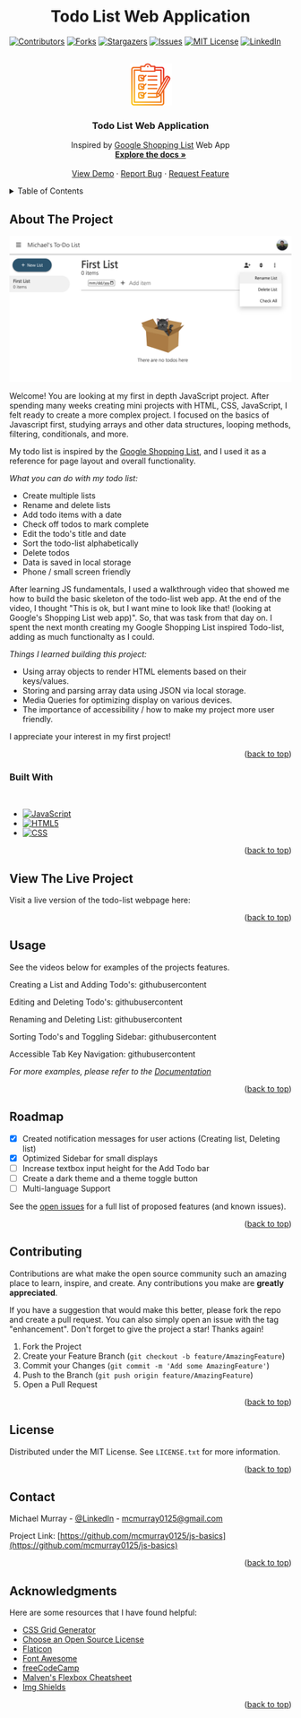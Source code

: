 <h1 align="center">Todo List Web Application</h1>

<!-- Improved compatibility of back to top link: See: https://github.com/othneildrew/Best-README-Template/pull/73 -->

<a name="readme-top"></a>

<!--
*** Thanks for checking out the Best-README-Template. If you have a suggestion
*** that would make this better, please fork the repo and create a pull request
*** or simply open an issue with the tag "enhancement".
*** Don't forget to give the project a star!
*** Thanks again! Now go create something AMAZING! :D
-->

<!-- PROJECT SHIELDS -->
<!--
*** I'm using markdown "reference style" links for readability.
*** Reference links are enclosed in brackets [ ] instead of parentheses ( ).
*** See the bottom of this document for the declaration of the reference variables
*** for contributors-url, forks-url, etc. This is an optional, concise syntax you may use.
*** https://www.markdownguide.org/basic-syntax/#reference-style-links
-->

[![Contributors][contributors-shield]][contributors-url]
[![Forks][forks-shield]][forks-url]
[![Stargazers][stars-shield]][stars-url]
[![Issues][issues-shield]][issues-url]
[![MIT License][license-shield]][license-url]
[![LinkedIn][linkedin-shield]][linkedin-url]

<!-- PROJECT LOGO -->
<br />
<div align="center">
  <a href="https://github.com/mcmurray0125/js-basics">
    <img src="images/gradient-clipboard.png" alt="Logo" width="75px" height="75px">
  </a>

  <h3 align="center">Todo List Web Application</h3>

  <p align="center">
    Inspired by <a href ="https://shoppinglist.google.com/">Google Shopping List</a> Web App
    <br />
    <a href="https://github.com/mcmurray0125/js-basics"><strong>Explore the docs »</strong></a>
    <br />
    <br />
    <a href="#usage">View Demo</a>
    ·
    <a href="https://github.com/mcmurray0125/js-basics/issues">Report Bug</a>
    ·
    <a href="https://github.com/mcmurray0125/js-basics/issues">Request Feature</a>
  </p>
</div>

<!-- TABLE OF CONTENTS -->
<details>
  <summary>Table of Contents</summary>
  <ol>
    <li>
      <a href="#about-the-project">About The Project</a>
      <ul>
        <li><a href="#built-with">Built With</a></li>
      </ul>
    </li>
    <li>
      <a href="#view-the-live-project">View the Live Project</a>
      <ul>
      </ul>
    </li>
    <li><a href="#usage">Usage</a></li>
    <li><a href="#roadmap">Roadmap</a></li>
    <li><a href="#contributing">Contributing</a></li>
    <li><a href="#license">License</a></li>
    <li><a href="#contact">Contact</a></li>
    <li><a href="#acknowledgments">Acknowledgments</a></li>
  </ol>
</details>

<!-- ABOUT THE PROJECT -->

## About The Project

[![Product Name Screen Shot][product-screenshot]](https://github.com/mcmurray0125/js-basics)

Welcome! You are looking at my first in depth JavaScript project. After spending many weeks creating mini projects with HTML, CSS, JavaScript, I felt ready to create a more complex project. I focused on the basics of Javascript first, studying arrays and other data structures, looping methods, filtering, conditionals, and more.

My todo list is inspired by the <a href ="https://shoppinglist.google.com/">Google Shopping List</a>, and I used it as a reference for page layout and overall functionality.

_What you can do with my todo list:_

- Create multiple lists
- Rename and delete lists
- Add todo items with a date
- Check off todos to mark complete
- Edit the todo's title and date
- Sort the todo-list alphabetically
- Delete todos
- Data is saved in local storage
- Phone / small screen friendly

After learning JS fundamentals, I used a walkthrough video that showed me how to build the basic skeleton of the todo-list web app. At the end of the video, I thought "This is ok, but I want mine to look like that! (looking at Google's Shopping List web app)". So, that was task from that day on. I spent the next month creating my Google Shopping List inspired Todo-list, adding as much functionalty as I could.

_Things I learned building this project:_

- Using array objects to render HTML elements based on their keys/values.
- Storing and parsing array data using JSON via local storage.
- Media Queries for optimizing display on various devices.
- The importance of accessibility / how to make my project more user friendly.

I appreciate your interest in my first project!

<p align="right">(<a href="#readme-top">back to top</a>)</p>

### Built With

<br>

- [![JavaScript][javascript.com]][javascript-url]
- [![HTML5][html.org]][html-url]
- [![CSS][css.org]][css-url]

<p align="right">(<a href="#readme-top">back to top</a>)</p>

<!-- GETTING STARTED -->

## View The Live Project

Visit a live version of the todo-list webpage here:

<p align="right">(<a href="#readme-top">back to top</a>)</p>
<!-- USAGE EXAMPLES -->

## Usage

See the videos below for examples of the projects features.

Creating a List and Adding Todo's:
githubusercontent

Editing and Deleting Todo's:
githubusercontent

Renaming and Deleting List:
githubusercontent

Sorting Todo's and Toggling Sidebar:
githubusercontent

Accessible Tab Key Navigation:
githubusercontent

_For more examples, please refer to the [Documentation](https://example.com)_

<p align="right">(<a href="#readme-top">back to top</a>)</p>

<!-- ROADMAP -->

## Roadmap

- [x] Created notification messages for user actions (Creating list, Deleting list)
- [x] Optimized Sidebar for small displays
- [ ] Increase textbox input height for the Add Todo bar
- [ ] Create a dark theme and a theme toggle button
- [ ] Multi-language Support

See the [open issues](https://github.com/mcmurray0125/js-basics/issues) for a full list of proposed features (and known issues).

<p align="right">(<a href="#readme-top">back to top</a>)</p>

<!-- CONTRIBUTING -->

## Contributing

Contributions are what make the open source community such an amazing place to learn, inspire, and create. Any contributions you make are **greatly appreciated**.

If you have a suggestion that would make this better, please fork the repo and create a pull request. You can also simply open an issue with the tag "enhancement".
Don't forget to give the project a star! Thanks again!

1. Fork the Project
2. Create your Feature Branch (`git checkout -b feature/AmazingFeature`)
3. Commit your Changes (`git commit -m 'Add some AmazingFeature'`)
4. Push to the Branch (`git push origin feature/AmazingFeature`)
5. Open a Pull Request

<p align="right">(<a href="#readme-top">back to top</a>)</p>

<!-- LICENSE -->

## License

Distributed under the MIT License. See `LICENSE.txt` for more information.

<p align="right">(<a href="#readme-top">back to top</a>)</p>

<!-- CONTACT -->

## Contact

Michael Murray - [@LinkedIn](https://www.linkedin.com/in/michaelchristophermurray/) - mcmurray0125@gmail.com

Project Link: [https://github.com/mcmurray0125/js-basics](https://github.com/mcmurray0125/js-basics)

<p align="right">(<a href="#readme-top">back to top</a>)</p>

<!-- ACKNOWLEDGMENTS -->

## Acknowledgments

Here are some resources that I have found helpful:

- [CSS Grid Generator](https://cssgrid-generator.netlify.app/)
- [Choose an Open Source License](https://choosealicense.com)
- [Flaticon](https://www.flaticon.com/)
- [Font Awesome](https://fontawesome.com)
- [freeCodeCamp](https://www.youtube.com/@freecodecamp)
- [Malven's Flexbox Cheatsheet](https://flexbox.malven.co/)
- [Img Shields](https://shields.io)

<p align="right">(<a href="#readme-top">back to top</a>)</p>

<!-- MARKDOWN LINKS & IMAGES -->
<!-- https://www.markdownguide.org/basic-syntax/#reference-style-links -->

[contributors-shield]: https://img.shields.io/github/contributors/mcmurray0125/js-basics.svg?style=for-the-badge
[contributors-url]: https://github.com/mcmurray0125/js-basics/graphs/contributors
[forks-shield]: https://img.shields.io/github/forks/mcmurray0125/js-basics.svg?style=for-the-badge
[forks-url]: https://github.com/mcmurray0125/js-basics/network/members
[stars-shield]: https://img.shields.io/github/stars/mcmurray0125/js-basics.svg?style=for-the-badge
[stars-url]: https://github.com/mcmurray0125/js-basics/stargazers
[issues-shield]: https://img.shields.io/github/issues/mcmurray0125/js-basics.svg?style=for-the-badge
[issues-url]: https://github.com/mcmurray0125/js-basics/issues
[license-shield]: https://img.shields.io/github/license/mcmurray0125/js-basics.svg?style=for-the-badge
[license-url]: https://github.com/mcmurray0125/js-basics/blob/master/LICENSE.txt
[linkedin-shield]: https://img.shields.io/badge/-LinkedIn-black.svg?style=for-the-badge&logo=linkedin&colorB=555
[linkedin-url]: https://linkedin.com/in/michaelchristophermurray
[product-screenshot]: images/todo-list-screenshot.png
[next.js]: https://img.shields.io/badge/next.js-000000?style=for-the-badge&logo=nextdotjs&logoColor=white
[next-url]: https://nextjs.org/
[react.js]: https://img.shields.io/badge/React-20232A?style=for-the-badge&logo=react&logoColor=61DAFB
[react-url]: https://reactjs.org/
[vue.js]: https://img.shields.io/badge/Vue.js-35495E?style=for-the-badge&logo=vuedotjs&logoColor=4FC08D
[vue-url]: https://vuejs.org/
[angular.io]: https://img.shields.io/badge/Angular-DD0031?style=for-the-badge&logo=angular&logoColor=white
[angular-url]: https://angular.io/
[svelte.dev]: https://img.shields.io/badge/Svelte-4A4A55?style=for-the-badge&logo=svelte&logoColor=FF3E00
[svelte-url]: https://svelte.dev/
[laravel.com]: https://img.shields.io/badge/Laravel-FF2D20?style=for-the-badge&logo=laravel&logoColor=white
[laravel-url]: https://laravel.com
[bootstrap.com]: https://img.shields.io/badge/Bootstrap-563D7C?style=for-the-badge&logo=bootstrap&logoColor=white
[bootstrap-url]: https://getbootstrap.com
[jquery.com]: https://img.shields.io/badge/jQuery-0769AD?style=for-the-badge&logo=jquery&logoColor=white
[jquery-url]: https://jquery.com
[javascript.com]: https://img.shields.io/badge/JavaScript-F7DF1E?logo=javascript&logoColor=000&style=for-the-badge
[javascript-url]: https://javascript.com/
[html.org]: https://img.shields.io/badge/HTML5-E34F26?logo=html5&logoColor=fff&style=for-the-badge
[html-url]: https://w3.org/html/
[css.org]: https://img.shields.io/badge/CSS3-1572B6?logo=css3&logoColor=fff&style=for-the-badge
[css-url]: https://www.w3.org/Style/CSS/Overview.en.html
